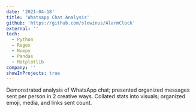 ```yaml
---
date: '2021-04-18'
title: 'Whatsapp Chat Analysis'
github: 'https://github.com/slewinus/AlarmClock'
external: ''
tech:
  - Python
  - Regex
  - Numpy
  - Pandas
  - Matplotlib
company: ''
showInProjects: true
---
```


Demonstrated analysis of WhatsApp chat; presented organized messages sent per person in 2 creative ways. Collated stats into visuals; organized emoji, media, and links sent count.
